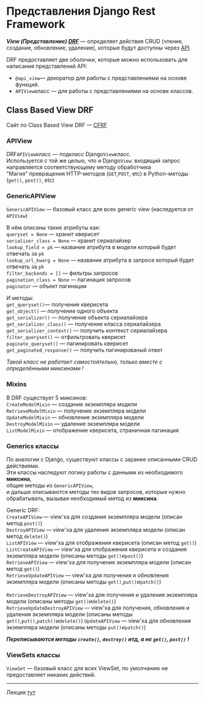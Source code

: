 # Представления Django Rest Framework

***View (Представление) [DRF](DRF.md)*** — определяет действия CRUD (чтение, создание, обновление, удаление), 
которые будут доступны через [API](REST%20API.md).

DRF предоставляет две оболочки, которые можно использовать для написания 
представлений API:
- `@api_view`— декоратор для работы с представлениями на основе функций.
- `APIView`класс — для работы с представлениями на основе классов.

## Class Based View DRF
Cайт по Class Based View DRF — [CFRF](https://www.cdrf.co/)

### APIView
DRF`APIView`класс — подкласс Django`View`класс. <br>
Используется с той же целью, что и Django`View`: входящий запрос направляется соответствующему 
методу обработчика <br>
"Магия" превращения HTTP-методов (`GET`,`POST`, etc) в Python-методы (`get()`, `post()`, etc) 

### GenericAPIView

`GenericAPIView` — базовый класс для всех generic view (наследуется от `APIView`)

В нём описаны такие атрибуты как: <br>
`queryset = None` — хранит кверисет <br>
`serializer_class = None` — хранит сериалайзер <br>
`lookup_field = pk` — название атрибута в модели который будет отвечать за `pk` <br>
`lookup_url_kwarg = None` — название атрибута в запросе который будет отвечать за `pk` <br>
`filter_backends = []` — фильтры запросов <br>
`pagination_class = None` — пагинация запросов <br>
`paginator` — объект пагинации <br>

И методы: <br>
`get_queryset()`— получение кверисета <br>
`get_object()` — получение одного объекта <br>
`get_serializer()` — получение объекта сериалайзера <br>
`get_serializer_class()` — получение класса сериалайзера <br>
`get_serializer_context()` — получить контекст сериалайзера <br>
`filter_queryset()` — отфильтровать кверисет <br>
`paginate_queryset()` — пагинировать кверисет <br>
`get_paginated_response()` — получить пагинированый ответ <br>

*Такой класс не работает самостоятельно, только вместе с определёнными миксинами !*

### Mixins
В DRF существует 5 миксинов: <br>
`CreateModelMixin` — создание экземпляра модели <br>
`RetrieveModelMixin` — получение экземпляра модели <br>
`UpdateModelMixin` — обновление экземпляра модели <br>
`DestroyModelMixin` — удаление экземпляра модели <br>
`ListModelMixin` — отображение кверисета, страничная пагинация <br>

### Generics классы
По аналогии с Django, существуют классы с заранее описанными CRUD действиями. <br>
Эти классы наследуют логику работы с данными из необходимого **миксина**, <br>
общие методы из `GenericAPIView`, <br>
и дальше описываются методы тех видов запросов, которые нужно обрабатывать,
вызывая необходимый метод из **миксина**.

Generic DRF: <br>
`CreateAPIView` — view'ха для создания экземпляра модели (описан метод `post()`)<br>
`DestroyAPIView` — view'ха для удаления экземпляра модели (описан метод `delete()`)<br>
`ListAPIView` — view'ха для отображения кверисета (описан метод `get()`)<br>
`ListCreateAPIView` — view'ха для отображения кверисета и создания экземпляра модели (описаны методы `get()`и`post()`) <br>
`RetrieveAPIView` — view'ха для получения экземпляра модели (описан метод `get()`)<br>
`RetrieveUpdateAPIView` — view'ха для получения и обновления экземпляра модели (описаны методы `get()`,`put()`и`patch()`) <br>   
`RetrieveDestroyAPIView` — view'ха для получения и удаления экземпляра модели (описаны методы `get()`и`delete()`) <br>
`RetrieveUpdateDestroyAPIView` — view'ха для получения, обновления и удаления экземпляра модели (описаны методы `get()`,`put()`,`patch()`и`delete()`)
`UpdateAPIView` — view'ха для обновления экземпляра модели (описаны методы `put()`и`patch()`) <br>

***Переписываются методы `create()`, `destroy()` итд, а не `get()`, `post()` !***

### ViewSets классы
`ViewSet` — базовый класс для всех ViewSet, по умолчанию не предоставляет никаких действий. 

---
Лекция [тут](https://github.com/PonomaryovVladyslav/PythonCources/blob/master/lesson38.md)



